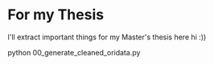 # For my Thesis

I'll extract important things for my Master's thesis here hi :))

python 00_generate_cleaned_oridata.py

